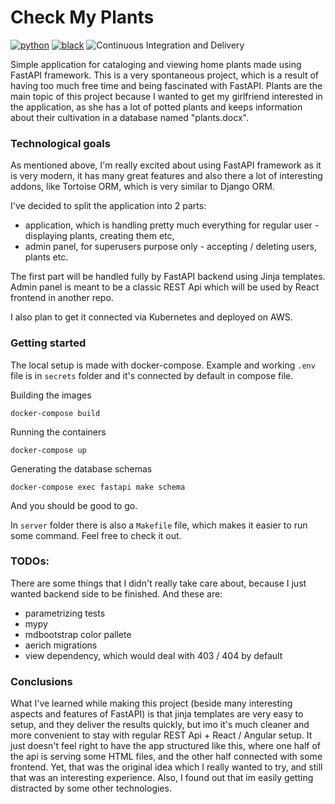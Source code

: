 # Check My Plants

[![python](https://img.shields.io/static/v1?label=python&message=3.9%2B&color=informational&logo=python&logoColor=white)](https://www.python.org/)
[![black](https://img.shields.io/badge/code%20style-black-000000.svg)](https://github.com/python/black)
![Continuous Integration and Delivery](https://github.com/tobiwankenobii/check-my-plants/workflows/Github%20Actions/badge.svg?branch=develop)

Simple application for cataloging and viewing home plants made using FastAPI framework. This is a very spontaneous
project, which is a result of having too much free time and being fascinated with FastAPI. Plants are the main topic of
this project because I wanted to get my girlfriend interested in the application, as she has a lot of potted plants and
keeps information about their cultivation in a database named "plants.docx".

### Technological goals

As mentioned above, I'm really excited about using FastAPI framework as it is very modern, it has many great features
and also there a lot of interesting addons, like Tortoise ORM, which is very similar to Django ORM.

I've decided to split the application into 2 parts:

* application, which is handling pretty much everything for regular user - displaying plants, creating them etc,
* admin panel, for superusers purpose only - accepting / deleting users, plants etc.

The first part will be handled fully by FastAPI backend using Jinja templates. Admin panel is meant to be a classic REST
Api which will be used by React frontend in another repo.

I also plan to get it connected via Kubernetes and deployed on AWS.

### Getting started

The local setup is made with docker-compose. Example and working `.env` file is in `secrets` folder and it's connected
by default in compose file.

Building the images

```shell
docker-compose build
```

Running the containers

```shell
docker-compose up
```

Generating the database schemas

```shell
docker-compose exec fastapi make schema
```

And you should be good to go.

In `server` folder there is also a `Makefile` file, which makes it easier to run some command. Feel free to check it
out.

### TODOs:

There are some things that I didn't really take care about, because I just wanted backend side to be finished. And these
are:

* parametrizing tests
* mypy
* mdbootstrap color pallete
* aerich migrations
* view dependency, which would deal with 403 / 404 by default

### Conclusions

What I've learned while making this project (beside many interesting aspects and features of FastAPI) is that jinja
templates are very easy to setup, and they deliver the results quickly, but imo it's much cleaner and more convenient to
stay with regular REST Api + React / Angular setup. It just doesn't feel right to have the app structured like this,
where one half of the api is serving some HTML files, and the other half connected with some frontend. Yet, that was the
original idea which I really wanted to try, and still that was an interesting experience. Also, I found out that im
easily getting distracted by some other technologies.
